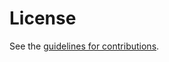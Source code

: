 # License

See the
[guidelines for contributions](https://github.com/ekr/draft-rescorla-tls-ctls/blob/master/CONTRIBUTING.md).

